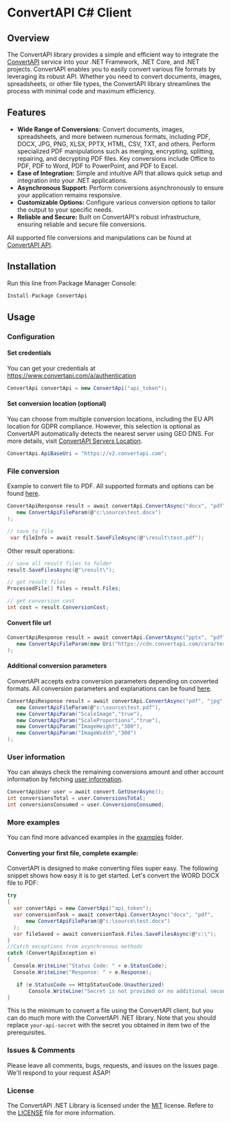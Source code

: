 # ConvertAPI C# Client
## Overview

The ConvertAPI library provides a simple and efficient way to integrate the [ConvertAPI](https://www.convertapi.com) service into your .NET Framework, .NET Core, and .NET projects. ConvertAPI enables you to easily convert various file formats by leveraging its robust API. Whether you need to convert documents, images, spreadsheets, or other file types, the ConvertAPI library streamlines the process with minimal code and maximum efficiency.

## Features

- **Wide Range of Conversions:** Convert documents, images, spreadsheets, and more between numerous formats, including PDF, DOCX, JPG, PNG, XLSX, PPTX, HTML, CSV, TXT, and others. Perform specialized PDF manipulations such as merging, encrypting, splitting, repairing, and decrypting PDF files. Key conversions include Office to PDF, PDF to Word, PDF to PowerPoint, and PDF to Excel.
- **Ease of Integration:** Simple and intuitive API that allows quick setup and integration into your .NET applications.
- **Asynchronous Support:** Perform conversions asynchronously to ensure your application remains responsive.
- **Customizable Options:** Configure various conversion options to tailor the output to your specific needs.
- **Reliable and Secure:** Built on ConvertAPI's robust infrastructure, ensuring reliable and secure file conversions.

All supported file conversions and manipulations can be found at [ConvertAPI API](https://www.convertapi.com/api).

## Installation

Run this line from Package Manager Console:

```csharp
Install-Package ConvertApi
```

## Usage

### Configuration

#### Set credentials

You can get your credentials at https://www.convertapi.com/a/authentication

```csharp
ConvertApi convertApi = new ConvertApi("api_token");
```

#### Set conversion location (optional)

You can choose from multiple conversion locations, including the EU API location for GDPR compliance. However, this selection is optional as ConvertAPI automatically detects the nearest server using GEO DNS. For more details, visit [ConvertAPI Servers Location](https://www.convertapi.com/doc/servers-location).

```csharp
ConvertApi.ApiBaseUri = "https://v2.convertapi.com";
```

### File conversion

Example to convert file to PDF. All supported formats and options can be found 
[here](https://www.convertapi.com/api).

```csharp
ConvertApiResponse result = await convertApi.ConvertAsync("docx", "pdf",
   new ConvertApiFileParam(@"c:\source\test.docx")   
);

// save to file
 var fileInfo = await result.SaveFileAsync(@"\result\test.pdf");
```

Other result operations:

```csharp
// save all result files to folder
result.SaveFilesAsync(@"\result\");

// get result files
ProcessedFile[] files = result.Files;

// get conversion cost
int cost = result.ConversionCost; 
```

#### Convert file url

```csharp
ConvertApiResponse result = await convertApi.ConvertAsync("pptx", "pdf",
   new ConvertApiFileParam(new Uri("https://cdn.convertapi.com/cara/testfiles/presentation.pptx"))
);
```

#### Additional conversion parameters

ConvertAPI accepts extra conversion parameters depending on converted formats. All conversion 
parameters and explanations can be found [here](https://www.convertapi.com/conversions).

```csharp
ConvertApiResponse result = await convertApi.ConvertAsync("pdf", "jpg",
   new ConvertApiFileParam(@"c:\source\test.pdf"),
   new ConvertApiParam("ScaleImage","true"),
   new ConvertApiParam("ScaleProportions","true"),
   new ConvertApiParam("ImageHeight","300"),
   new ConvertApiParam("ImageWidth","300")
);
```

### User information

You can always check the remaining conversions amount and other account information by fetching [user information](https://www.convertapi.com/doc/user).

```csharp
ConvertApiUser user = await convert.GetUserAsync();
int conversionsTotal = user.ConversionsTotal;
int conversionsConsumed = user.ConversionsConsumed;
```

### More examples

You can find more advanced examples in the [examples](https://github.com/ConvertAPI/convertapi-dotnet/tree/master/Examples) folder.

#### Converting your first file, complete example:

ConvertAPI is designed to make converting files super easy. The following snippet shows how easy it is to get started. Let's convert the WORD DOCX file to PDF:

```csharp
try
{
  var convertApi = new ConvertApi("api_token");  
  var conversionTask = await convertApi.ConvertAsync("docx", "pdf", 
      new ConvertApiFileParam(@"c:\source\test.docx")
  );
  var fileSaved = await conversionTask.Files.SaveFilesAsync(@"c:\");
}
//Catch exceptions from asynchronous methods
catch (ConvertApiException e)
{
  Console.WriteLine("Status Code: " + e.StatusCode);
  Console.WriteLine("Response: " + e.Response);

   if (e.StatusCode == HttpStatusCode.Unauthorized)
       Console.WriteLine("Secret is not provided or no additional seconds left in the account to proceed conversion. More information https://www.convertapi.com/a");
}
```

This is the minimum to convert a file using the ConvertAPI client, but you can do much more with the ConvertAPI .NET library. Note that you should replace `your-api-secret` with the secret you obtained in item two of the prerequisites.

### Issues &amp; Comments
Please leave all comments, bugs, requests, and issues on the Issues page. We'll respond to your request ASAP!

### License
The ConvertAPI .NET Library is licensed under the [MIT](http://www.opensource.org/licenses/mit-license.php "Read more about the MIT license form") license. Refere to the [LICENSE](https://github.com/ConvertAPI/convertapi-dotnet/blob/master/LICENSE) file for more information.
